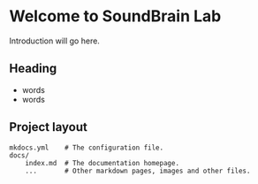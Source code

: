# Welcome to SoundBrain Lab

Introduction will go here.

## Heading

* words
* words

## Project layout

    mkdocs.yml    # The configuration file.
    docs/
        index.md  # The documentation homepage.
        ...       # Other markdown pages, images and other files.
